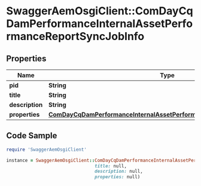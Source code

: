 # SwaggerAemOsgiClient::ComDayCqDamPerformanceInternalAssetPerformanceReportSyncJobInfo

## Properties

Name | Type | Description | Notes
------------ | ------------- | ------------- | -------------
**pid** | **String** |  | [optional] 
**title** | **String** |  | [optional] 
**description** | **String** |  | [optional] 
**properties** | [**ComDayCqDamPerformanceInternalAssetPerformanceReportSyncJobProperties**](ComDayCqDamPerformanceInternalAssetPerformanceReportSyncJobProperties.md) |  | [optional] 

## Code Sample

```ruby
require 'SwaggerAemOsgiClient'

instance = SwaggerAemOsgiClient::ComDayCqDamPerformanceInternalAssetPerformanceReportSyncJobInfo.new(pid: null,
                                 title: null,
                                 description: null,
                                 properties: null)
```


